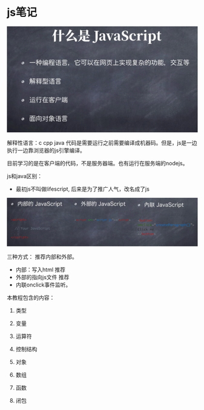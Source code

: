 # js笔记

![image-20201209221003752](https://raw.githubusercontent.com/hodge-ge/imgbed/main/20201209221005.png)

解释性语言：c cpp java  代码是需要运行之前需要编译成机器码。但是，js是一边执行一边靠浏览器的js引擎编译。

目前学习的是在客户端的代码，不是服务器端。也有运行在服务端的nodejs。



js和java区别：

- 最初js不叫做lifescript, 后来是为了推广人气，改名成了js

![image-20201209221752720](https://raw.githubusercontent.com/hodge-ge/imgbed/main/20201209221755.png)

三种方式： 推荐内部和外部。

- 内部：写入html     推荐
- 外部的指向js文件   推荐
- 内联onclick事件监听。



本教程包含的内容：

1. 类型



1. 变量
2. 运算符
3. 控制结构
4. 对象
5. 数组
6. 函数
7. 闭包